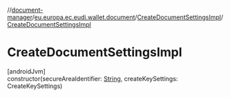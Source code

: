 //[document-manager](../../../index.md)/[eu.europa.ec.eudi.wallet.document](../index.md)/[CreateDocumentSettingsImpl](index.md)/[CreateDocumentSettingsImpl](-create-document-settings-impl.md)

# CreateDocumentSettingsImpl

[androidJvm]\
constructor(secureAreaIdentifier: [String](https://kotlinlang.org/api/latest/jvm/stdlib/kotlin-stdlib/kotlin/-string/index.html), createKeySettings: CreateKeySettings)

